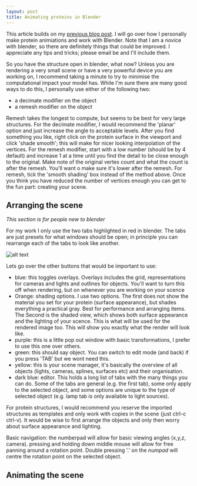 ```yaml
---
layout: post
title: Animating proteins in Blender
---
```


This article builds on my [previous blog post](https://nemoandrea.github.io/blog/PDBtoBlender/). I will go over how I personally make protein animiations and work with Blender.
Note that I am a novice with blender, so there are definitely things that could be improved. I appreciate any tips and tricks;
please email be and I'll include them.

So you have the structure open in blender, what now? Unless you are rendering a very small scene or have a very powerful device you are working on, I recommend taking a minute to try to minimise the computational impact your model has. While I'm sure there are many good ways to do this, I personally use either of the following two:
* a decimate modifier on the object 
* a remesh modifier on the object

Remesh takes the longest to compute, but seems to be best for very large structures. For the decimate modifier, I would recommend the 'planar' option and just increase the angle to acceptable levels. After you find something you like, right click on the protein surface in the viewport and click 'shade smooth'; this will make for nicer looking interpolation of the vertices. For the remesh modifier, start with a low number (should be by 4 default) and increase 1 at a time until you find the detail to be close enough to the original. Make note of the original vertex count and what the count is after the remesh. You'll want o make sure it's lower after the remesh. For remesh, tick the 'smooth shading' box instead of the method above. Once you think you have reduced the number of vertices enough you can get to the fun part: creating your scene.

## Arranging the scene 

*This section is for people new to blender*

For my work I only use the two tabs highlighted in red in blender. The tabs are just presets for what windows should be open; in principle you can rearrange each of the tabs to look like another.

![alt text](https://lh3.googleusercontent.com/6Sq3aOfIVSgk3hxrJAuoWJVbJ1GSccIh6j34hIw2NFkkVA0YMQsJ_oRv-inAdqjeyxPoz8Q7FaxiG_XvZQkMVpMonZqys0x7uwj-UGMDFngyMfuKl-ATeP__69gg3KCOyeAcJdwK1TKEbaNU3UeI7yuYNFqaUsVA0hBFGUyaeKpdy61oFtc8NTeNATtnxqvSQ1s-wjJlEBpTVSQOSUMKoI8p63Optn4lWa__pdjfaC5p45aNNGzhLbMHpJE48Xqnwg8B-GKoYgNuRNYAzR-yUal_sPjTL1AKTlZl9cqCn0GLFim7WhCT3B-g0v3u3g1eI3aGOiHLcd_DhRYUIT81owKsRsYtV_ht-4G7DO4BPi_mK23p6mzOd1_7fAQSPhLyc7UHeeOgQfXKBtcPY80kNT_hMGWZrq1E2fQS9Hv85psptPH-SCX-JDxmFm1OJUTdfNdfmDZBtzQTaFpvjafuuGN3YJ0xX-MJeq-ihpQ3BPip1WbtXjrPgZXkop6iDzihusySGaqBDrv5uSj0y8I8yiBly13oTOM_sepjrD9yI-RNMRxSUS8unqNHtN7vj0TkcTIuz78uWHDihcmwm93ufsnCg_6iKKiy9mGnNjygQ0N-6QQrL520-qS-079g2PKOQOJ6tw5VjAvtfcdc4nk_LIemZfDeUtwOnMW252Q3TMy0VfnskkFNjAo3c3RSI3hFPBYUShpZ6K7O-a8uaBdh7TcRcfeBRRx_nCdIz_IGNk2f_LAdDw=w927-h528-no "Blender Viewport")


Lets go over the other buttons that would be important to use:
* blue: this toggles overlays. Overlays includes the grid, representations for cameras and lights and outlines for objects. You'll want to turn this off when rendering, but on whenever you are working on your scence
* Orange: shading options. I use two options. The first does not show the material you set for your protein (surface appearance), but shades everything a practical gray. Best for performance and arranging items. The Second is the shaded view, which shows both surface appearance and the lighting of your scence. This is what will be used for the rendered image too. This will show you exactly what the render will look like.
* purple: this is a little pop out window with basic transformations, I prefer to use this one over others.
* green: this should say object. You can switch to edit mode (and back) if you press 'TAB' but we wont need this. 
* yellow: this is your scene manager, it's basically the overview of all objects (lights, cameras, splines, surfaces etc) and their organisation. 
* dark blue: editor. This holds a long list of tabs with the many things you can do. Some of the tabs are general (e.g. the first tab), some only apply to the selected object, and some options are unique to the type of selected object (e.g. lamp tab is only available to light sources).

For protein structures, I would recommend you reserve the imported structures as templates and only work with copies in the scene (just ctrl-c ctrl-v). It would be wise to first arrange the objects and only then worry about surface appearance and lighting.

Basic navigation: the numberpad will allow for basic viewing angles (x,y,z, camera). pressing and holding down middle mouse will allow for free panning around a rotation point. Double pressing '.' on the *numpad* will centre the rotation point on the selected object.

## Animating the scene


